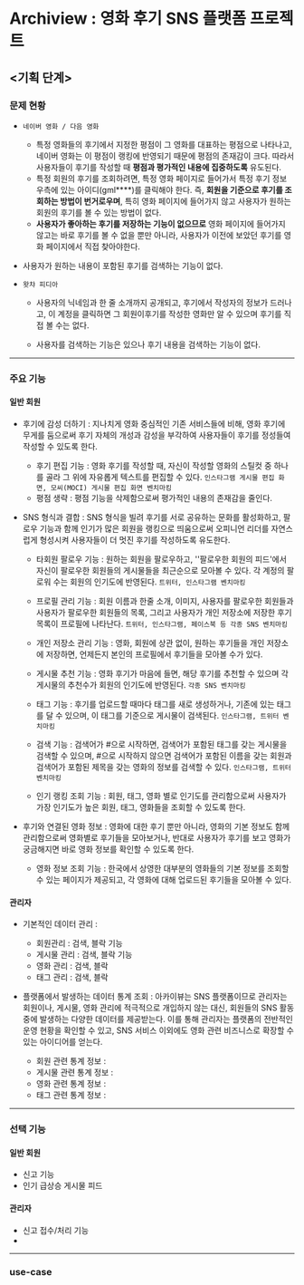 # Archiview : 영화 후기 SNS 플랫폼 프로젝트

## <기획 단계>

### 문제 현황

- `네이버 영화 / 다음 영화`
  
  - 특정 영화들의 후기에서 지정한 평점이 그 영화를 대표하는 평점으로 나타나고, 네이버 영화는 이 평점이 랭킹에 반영되기 때문에 평점의 존재감이 크다. 따라서 사용자들이 후기를 작성할 때 **평점과 평가적인 내용에 집중하도록** 유도된다.
  - 특정 회원의 후기를 조회하려면, 특정 영화 페이지로 들어가서 특정 후기 정보 우측에 있는 아이디(gml****)를 클릭해야 한다. 즉, **회원을 기준으로 후기를 조회하는 방법이 번거로우며**, 특히 영화 페이지에 들어가지 않고 사용자가 원하는 회원의 후기를 볼 수 있는 방법이 없다.
  - **사용자가 좋아하는 후기를 저장하는 기능이 없으므로** 영화 페이지에 들어가지 않고는 바로 후기를 볼 수 없을 뿐만 아니라, 사용자가 이전에 보았던 후기를 영화 페이지에서 직접 찾아야한다. 
- 사용자가 원하는 내용이 포함된 후기를 검색하는 기능이 없다.
  
- `왓챠 피디아`

  - 사용자의 닉네임과 한 줄 소개까지 공개되고, 후기에서 작성자의 정보가 드러나고, 이 계정을 클릭하면 그 회원이후기를 작성한 영화만 알 수 있으며 후기를 직접 볼 수는 없다.

  - 사용자를 검색하는 기능은 있으나 후기 내용을 검색하는 기능이 없다.

    

___

### 주요 기능

#### 일반 회원

- 후기에 감성 더하기 : 지나치게 영화 중심적인 기존 서비스들에 비해, 영화 후기에 무게를 둠으로써 후기 자체의 개성과 감성을 부각하여 사용자들이 후기를 정성들여 작성할 수 있도록 한다.

  - 후기 편집 기능 : 영화 후기를 작성할 때, 자신이 작성할 영화의 스틸컷 중 하나를 골라 그 위에 자유롭게 텍스트를 편집할 수 있다. `인스타그램 게시물 편집 화면, 모씨(MOCI) 게시물 편집 화면 벤치마킹`
  - 평점 생략 : 평점 기능을 삭제함으로써 평가적인 내용의 존재감을 줄인다.

- SNS 형식과 결합 : SNS 형식을 빌려 후기를 서로 공유하는 문화를 활성화하고, 팔로우 기능과 함께 인기가 많은 회원을 랭킹으로 띄움으로써 오피니언 리더를 자연스럽게 형성시켜 사용자들이 더 멋진 후기를 작성하도록 유도한다.

  - 타회원 팔로우 기능 : 원하는 회원을 팔로우하고, ''팔로우한 회원의 피드'에서 자신이 팔로우한 회원들의 게시물들을 최근순으로 모아볼 수 있다. 각 계정의 팔로워 수는 회원의 인기도에 반영된다. `트위터, 인스타그램 벤치마킹`
  - 프로필 관리 기능 : 회원 이름과 한줄 소개, 이미지, 사용자를 팔로우한 회원들과 사용자가 팔로우한 회원들의 목록, 그리고 사용자가 개인 저장소에 저장한 후기 목록이 프로필에 나타난다. `트위터, 인스타그램, 페이스북 등 각종 SNS 벤치마킹`
  - 개인 저장소 관리 기능 : 영화, 회원에 상관 없이, 원하는 후기들을 개인 저장소에 저장하면, 언제든지 본인의 프로필에서 후기들을 모아볼 수가 있다.
  - 게시물 추천 기능 : 영화 후기가 마음에 들면, 해당 후기를 추천할 수 있으며 각 게시물의 추천수가 회원의 인기도에 반영된다. `각종 SNS 벤치마킹`
  - 태그 기능 : 후기를 업로드할 때마다 태그를 새로 생성하거나, 기존에 있는 태그를 달 수 있으며, 이 태그를 기준으로 게시물이 검색된다. `인스타그램, 트위터 벤치마킹`

  - 검색 기능 : 검색어가 #으로 시작하면, 검색어가 포함된 태그를 갖는 게시물을 검색할 수 있으며, #으로 시작하지 않으면 검색어가 포함된 이름을 갖는 회원과 검색어가 포함된 제목을 갖는 영화의 정보를 검색할 수 있다. `인스타그램, 트위터 벤치마킹`
  - 인기 랭킹 조회 기능 : 회원, 태그, 영화 별로 인기도를 관리함으로써 사용자가 가장 인기도가 높은 회원, 태그, 영화들을 조회할 수 있도록 한다.

- 후기와 연결된 영화 정보 : 영화에 대한 후기 뿐만 아니라, 영화의 기본 정보도 함께 관리함으로써 영화별로 후기들을 모아보거나, 반대로 사용자가 후기를 보고 영화가 궁금해지면 바로 영화 정보를 확인할 수 있도록 한다.

  - 영화 정보 조회 기능 : 한국에서 상영한 대부분의 영화들의 기본 정보를 조회할 수 있는 페이지가 제공되고, 각 영화에 대해 업로드된 후기들을 모아볼 수 있다.

#### 관리자

- 기본적인 데이터 관리 : 
  - 회원관리 : 검색, 블락 기능
  - 게시물 관리 : 검색, 블락 기능
  - 영화 관리 : 검색, 블락
  - 태그 관리 : 검색, 블락

- 플랫폼에서 발생하는 데이터 통계 조회 : 아카이뷰는 SNS 플랫폼이므로 관리자는 회원이나, 게시물, 영화 관리에 적극적으로 개입하지 않는 대신, 회원들의 SNS 활동 중에 발생하는 다양한 데이터를 제공받는다. 이를 통해 관리자는 플랫폼의 전반적인 운영 현황을 확인할 수 있고, SNS 서비스 이외에도 영화 관련 비즈니스로 확장할 수 있는 아이디어를 얻는다.
  - 회원 관련 통계 정보 : 
  - 게시물 관련 통계 정보 : 
  - 영화 관련 통계 정보 :
  - 태그 관련 통계 정보 : 



___

### 선택 기능

#### 일반 회원

- 신고 기능
- 인기 급상승 게시물 피드

#### 관리자

- 신고 접수/처리 기능
- 



___

### use-case







